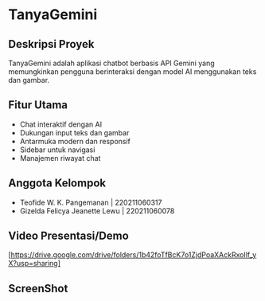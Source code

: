 # TanyaGemini

## Deskripsi Proyek
TanyaGemini adalah aplikasi chatbot berbasis API Gemini yang memungkinkan pengguna berinteraksi dengan model AI menggunakan teks dan gambar.

## Fitur Utama
- Chat interaktif dengan AI
- Dukungan input teks dan gambar
- Antarmuka modern dan responsif
- Sidebar untuk navigasi
- Manajemen riwayat chat

## Anggota Kelompok
- Teofide W. K. Pangemanan     |   220211060317
- Gizelda Felicya Jeanette Lewu  |  220211060078

## Video Presentasi/Demo
[https://drive.google.com/drive/folders/1b42foTfBcK7o1ZjdPoaXAckRxoIlf_yX?usp=sharing]

## ScreenShot
